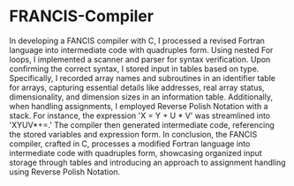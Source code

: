 # FRANCIS-Compiler

In developing a FANCIS compiler with C, I processed a revised Fortran language into intermediate code with quadruples form. Using nested For loops, I implemented a scanner and parser for syntax verification. Upon confirming the correct syntax, I stored input in tables based on type. Specifically, I recorded array names and subroutines in an identifier table for arrays, capturing essential details like addresses, real array status, dimensionality, and dimension sizes in an information table. Additionally, when handling assignments, I employed Reverse Polish Notation with a stack. For instance, the expression 'X = Y + U * V' was streamlined into 'XYUV*+=.' The compiler then generated intermediate code, referencing the stored variables and expression form. In conclusion, the FANCIS compiler, crafted in C, processes a modified Fortran language into intermediate code with quadruples form, showcasing organized input storage through tables and introducing an approach to assignment handling using Reverse Polish Notation.
